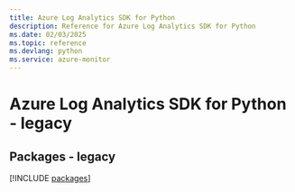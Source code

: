 ```yaml
---
title: Azure Log Analytics SDK for Python
description: Reference for Azure Log Analytics SDK for Python
ms.date: 02/03/2025
ms.topic: reference
ms.devlang: python
ms.service: azure-monitor
---
```

# Azure Log Analytics SDK for Python - legacy
## Packages - legacy
[!INCLUDE [packages](log-analytics-index.md)]